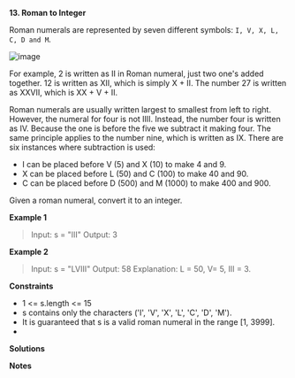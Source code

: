 **13. Roman to Integer**

Roman numerals are represented by seven different symbols: `I, V, X, L, C, D and M`.

![image](https://user-images.githubusercontent.com/51500878/131761932-7c6b31d2-f037-4132-89d9-d3db0310fef2.png)

For example, 2 is written as II in Roman numeral, just two one's added together. 12 is written as XII, which is simply X + II. The number 27 is written as XXVII, which is XX + V + II.

Roman numerals are usually written largest to smallest from left to right. However, the numeral for four is not IIII. Instead, the number four is written as IV. Because the one is before the five we subtract it making four. The same principle applies to the number nine, which is written as IX. There are six instances where subtraction is used:

- I can be placed before V (5) and X (10) to make 4 and 9. 
- X can be placed before L (50) and C (100) to make 40 and 90. 
- C can be placed before D (500) and M (1000) to make 400 and 900.

Given a roman numeral, convert it to an integer.

**Example 1**

> Input: s = "III"
> Output: 3

**Example 2**

> Input: s = "LVIII"
> Output: 58
> Explanation: L = 50, V= 5, III = 3.

**Constraints**

- 1 <= s.length <= 15
- s contains only the characters ('I', 'V', 'X', 'L', 'C', 'D', 'M').
- It is guaranteed that s is a valid roman numeral in the range \[1, 3999].
- 
**Solutions**

**Notes**

